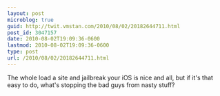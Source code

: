 ```yaml
---
layout: post
microblog: true
guid: http://twit.vmstan.com/2010/08/02/20182644711.html
post_id: 3047157
date: 2010-08-02T19:09:36-0600
lastmod: 2010-08-02T19:09:36-0600
type: post
url: /2010/08/02/20182644711.html
---
```

The whole load a site and jailbreak your iOS is nice and all, but if it's that easy to do, what's stopping the bad guys from nasty stuff?
